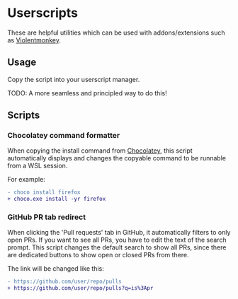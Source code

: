 # Userscripts

These are helpful utilities which can be used with addons/extensions such as [Violentmonkey](https://violentmonkey.github.io/).

## Usage

Copy the script into your userscript manager.

TODO: A more seamless and principled way to do this!

## Scripts

### Chocolatey command formatter

When copying the install command from [Chocolatey](https://community.chocolatey.org/), this script automatically displays and changes the copyable command to be runnable from a WSL session.

For example:

```diff
- choco install firefox
+ choco.exe install -yr firefox
```

### GitHub PR tab redirect

When clicking the 'Pull requests' tab in GitHub, it automatically filters to only open PRs. If you want to see all PRs, you have to edit the text of the search prompt.
This script changes the default search to show all PRs, since there are dedicated buttons to show open or closed PRs from there.

The link will be changed like this:

```diff
- https://github.com/user/repo/pulls
+ https://github.com/user/repo/pulls?q=is%3Apr
```
